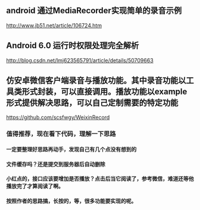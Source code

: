 
## android 通过MediaRecorder实现简单的录音示例
http://www.jb51.net/article/106724.htm

##  Android 6.0 运行时权限处理完全解析  
 http://blog.csdn.net/lmj623565791/article/details/50709663

## 仿安卓微信客户端录音与播放功能。其中录音功能以工具类形式封装，可以直接调用。播放功能以example形式提供解决思路，可以自己定制需要的特定功能

https://github.com/scsfwgy/WeixinRecord

### 值得推荐，现在看下代码，理解一下思路
#### 一定要整理好思路再动手，发现自己有几个点没有想到的
#### 文件缓存吗？还是提交到服务器后自动删除
#### 小红点的，接口应该要增加是否播放？点击后当它阅读了，参考微信，难道还等他播放完了才算阅读了啊。
#### 按照作者的思路搞，长按的，等，很多功能要实现的呢。
